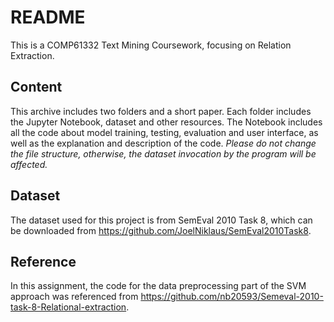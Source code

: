 # README

This is a COMP61332 Text Mining Coursework, focusing on Relation Extraction.

## Content

This archive includes two folders and a short paper. Each folder includes the Jupyter Notebook, dataset and other resources. The Notebook includes all the code about model training, testing, evaluation and user interface, as well as the explanation and description of the code. *Please do not change the file structure, otherwise, the dataset invocation by the program will be affected.*

## Dataset

The dataset used for this project is from SemEval 2010 Task 8, which can be downloaded from https://github.com/JoelNiklaus/SemEval2010Task8.

## Reference

In this assignment, the code for the data preprocessing part of the SVM approach was referenced from https://github.com/nb20593/Semeval-2010-task-8-Relational-extraction.
